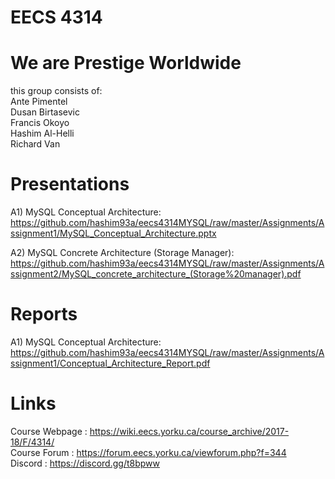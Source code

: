 # EECS 4314
# We are Prestige Worldwide
this group consists of:   
Ante Pimentel      
Dusan Birtasevic      
Francis Okoyo     
Hashim Al-Helli   
Richard Van

# Presentations
A1) MySQL Conceptual Architecture: https://github.com/hashim93a/eecs4314MYSQL/raw/master/Assignments/Assignment1/MySQL_Conceptual_Architecture.pptx

A2) MySQL Concrete Architecture (Storage Manager): https://github.com/hashim93a/eecs4314MYSQL/raw/master/Assignments/Assignment2/MySQL_concrete_architecture_(Storage%20manager).pdf

# Reports
A1) MySQL Conceptual Architecture: https://github.com/hashim93a/eecs4314MYSQL/raw/master/Assignments/Assignment1/Conceptual_Architecture_Report.pdf

# Links
Course Webpage : https://wiki.eecs.yorku.ca/course_archive/2017-18/F/4314/    
Course Forum : https://forum.eecs.yorku.ca/viewforum.php?f=344  
Discord : https://discord.gg/t8bpww
